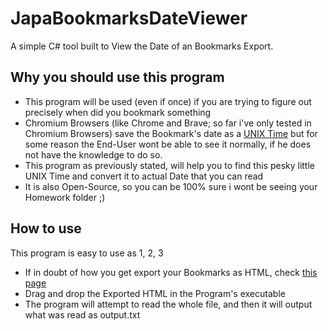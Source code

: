 # JapaBookmarksDateViewer
 A simple C# tool built to View the Date of an Bookmarks Export.

## Why you should use this program
- This program will be used (even if once) if you are trying to figure out precisely when did you bookmark something
- Chromium Browsers (like Chrome and Brave; so far i've only tested in Chromium Browsers) save the Bookmark's date as a [UNIX Time](https://en.wikipedia.org/wiki/Unix_time) but for some reason the End-User wont be able to see it normally, if he does not have the knowledge to do so.
- This program as previously stated, will help you to find this pesky little UNIX Time and convert it to actual Date that you can read
- It is also Open-Source, so you can be 100% sure i wont be seeing your Homework folder ;)

## How to use
This program is easy to use as 1, 2, 3
- If in doubt of how you get export your Bookmarks as HTML, check [this page](https://www.wikihow.com/Export-Bookmarks-from-Chrome)
- Drag and drop the Exported HTML in the Program's executable
- The program will attempt to read the whole file, and then it will output what was read as output.txt
